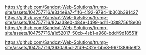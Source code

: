 https://github.com/Sandcat-Web-Solutions/trump-site/assets/104757716/e334e9a7-f1f6-4192-9794-1b300b391427
https://github.com/Sandcat-Web-Solutions/trump-site/assets/104757716/82aa38e0-484e-4d99-ad11-0388756f8e06
https://github.com/Sandcat-Web-Solutions/trump-site/assets/104757716/a1d52017-50cb-4eb1-a968-bdd49d18551f

https://github.com/Sandcat-Web-Solutions/trump-site/assets/104757716/3680a95d-2fd9-432e-bbe8-962f3896e8f3
